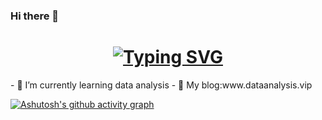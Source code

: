 ### Hi there 👋
<h1 align="center">
  <a href="https://git.io/typing-svg"><img src="https://readme-typing-svg.demolab.com?font=Playpen+Sans&size=15&pause=1000&color=F70000&random=false&width=435&lines=A+community+with+a+shared+future+for+mankind%EF%BC%81" alt="Typing SVG" /></a>
</h1>
- 🌱 I’m currently learning data analysis
- 🔭 My blog:www.dataanalysis.vip

[![Ashutosh's github activity graph](https://github-readme-activity-graph.vercel.app/graph?username=Flanderd&theme=react)](https://github.com/ashutosh00710/github-readme-activity-graph)

<!--
**Flanderd/Flanderd** is a ✨ _special_ ✨ repository because its `README.md` (this file) appears on your GitHub profile.

Here are some ideas to get you started:

- 🔭 I’m currently working on ...
- 🌱 I’m currently learning ...
- 👯 I’m looking to collaborate on ...
- 🤔 I’m looking for help with ...
- 💬 Ask me about ...
- 📫 How to reach me: ...
- 😄 Pronouns: ...
- ⚡ Fun fact: ...
-->
